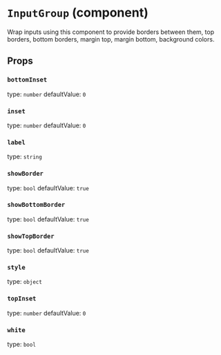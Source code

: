 `InputGroup` (component)
========================

Wrap inputs using this component to provide
borders between them, top borders, bottom borders,
margin top, margin bottom, background colors.

Props
-----

### `bottomInset`

type: `number`
defaultValue: `0`


### `inset`

type: `number`
defaultValue: `0`


### `label`

type: `string`


### `showBorder`

type: `bool`
defaultValue: `true`


### `showBottomBorder`

type: `bool`
defaultValue: `true`


### `showTopBorder`

type: `bool`
defaultValue: `true`


### `style`

type: `object`


### `topInset`

type: `number`
defaultValue: `0`


### `white`

type: `bool`

